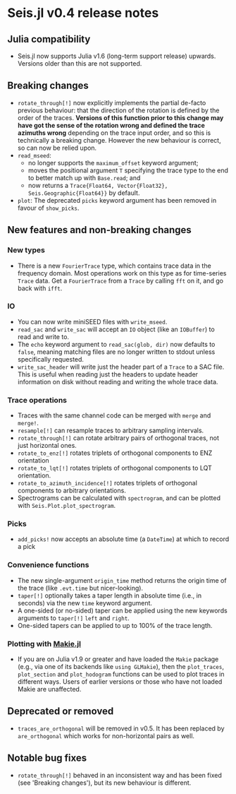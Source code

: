 # Seis.jl v0.4 release notes

## Julia compatibility
- Seis.jl now supports Julia v1.6 (long-term support release) upwards.
  Versions older than this are not supported.

## Breaking changes
- `rotate_through[!]` now explicitly implements the partial de-facto
  previous behaviour: that the direction of the rotation is defined
  by the order of the traces.
  **Versions of this function prior to this change may have got the
  sense of the rotation wrong and defined the trace azimuths wrong**
  depending on the trace input order,
  and so this is technically a breaking change.  However the new
  behaviour is correct, so can now be relied upon.
- `read_mseed`:
  - no longer supports the `maximum_offset` keyword argument;
  - moves the positional argument `T` specifying the trace type to the
    end to better match up with `Base.read`; and
  - now returns a `Trace{Float64, Vector{Float32}, Seis.Geographic{Float64}}`
    by default.
- `plot`: The deprecated `picks` keyword argument has been removed in
  favour of `show_picks`.

## New features and non-breaking changes
### New types
- There is a new `FourierTrace` type, which contains trace data
  in the frequency domain.  Most operations work on this type as for
  time-series `Trace` data.  Get a `FourierTrace` from a `Trace` by calling
  `fft` on it, and go back with `ifft`.
### IO
- You can now write miniSEED files with `write_mseed`.
- `read_sac` and `write_sac` will accept an `IO` object (like an
  `IOBuffer`) to read and write to.
- The `echo` keyword argument to `read_sac(glob, dir)` now defaults to
  `false`, meaning matching files are no longer written to stdout
  unless specifically requested.
- `write_sac_header` will write just the header part of a `Trace` to a
  SAC file.  This is useful when reading just the headers to update
  header information on disk without reading and writing the whole
  trace data.
### Trace operations
- Traces with the same channel code can be merged with `merge` and `merge!`.
- `resample[!]` can resample traces to arbitrary sampling intervals.
- `rotate_through[!]` can rotate arbitrary pairs of orthogonal traces,
  not just horizontal ones.
- `rotate_to_enz[!]` rotates triplets of orthogonal components to ENZ
  orientation
- `rotate_to_lqt[!]` rotates triplets of orthogonal components to
  LQT orientation.
- `rotate_to_azimuth_incidence[!]` rotates triplets of orthogonal components
  to arbitrary orientations.
- Spectrograms can be calculated with `spectrogram`, and can be plotted
  with `Seis.Plot.plot_spectrogram`.
### Picks
- `add_picks!` now accepts an absolute time (a `DateTime`) at which to
  record a pick
### Convenience functions
- The new single-argument `origin_time` method returns the origin time of
  the trace (like `.evt.time` but nicer-looking).
- `taper[!]` optionally takes a taper length in absolute time (i.e., in
  seconds) via the new `time` keyword argument.
- A one-sided (or no-sided) taper can be applied using the new keywords
  arguments to `taper[!]` `left` and `right`.
- One-sided tapers can be applied to up to 100% of the trace length.
### Plotting with [Makie.jl](https://docs.makie.org/stable)
- If you are on Julia v1.9 or greater and have loaded
  the `Makie` package (e.g., via one of its backends like `using GLMakie`),
  then the `plot_traces`, `plot_section` and `plot_hodogram` functions can
  be used to plot traces in different ways.
  Users of earlier versions or those who have not loaded Makie are unaffected.

## Deprecated or removed
- `traces_are_orthogonal` will be removed in v0.5.  It has been replaced by
  `are_orthogonal` which works for non-horizontal pairs as well.

## Notable bug fixes
- `rotate_through[!]` behaved in an inconsistent way and has been fixed
  (see 'Breaking changes'), but its new behaviour is different.
